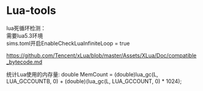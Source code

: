 # Lua-tools  
lua死循环检测：  
需要lua5.3环境  
sims.toml开启EnableCheckLuaInfiniteLoop = true  

https://github.com/Tencent/xLua/blob/master/Assets/XLua/Doc/compatible_bytecode.md

统计Lua使用的内存量:
double MemCount = (double)lua_gc(L, LUA_GCCOUNTB, 0) + (double)(lua_gc(L, LUA_GCCOUNT, 0) * 1024);
